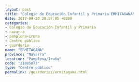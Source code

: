 ```yaml
---
layout: post
title: "Colegio de Educación Infantil y Primaria ERMITAGAÑA"
date: 2017-09-20 20:57:05 +0200
categories:
- Colegio de Educación Infantil y Primaria
- navarra
- pamplona-iruna
- Centro público
- guarderia
name: "ERMITAGAÑA"
province: "Navarra"
location: "Pamplona/Iruña"
code: "31005073"
type: "Centro público"
permalink: /guarderias/ermitagana.html
---
```

